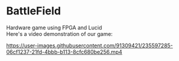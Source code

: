 # BattleField
Hardware game using FPGA and Lucid <br>
Here's a video demonstration of our game: <br>


https://user-images.githubusercontent.com/91309421/235597285-06cf1237-21fd-4bbb-b113-8cfc680be256.mp4

